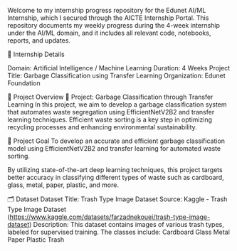 Welcome to my internship progress repository for the Edunet AI/ML Internship, which I secured through the AICTE Internship Portal. This repository documents my weekly progress during the 4-week internship under the AI/ML domain, and it includes all relevant code, notebooks, reports, and updates.

📌 Internship Details

Domain: Artificial Intelligence / Machine Learning
Duration: 4 Weeks
Project Title: Garbage Classification using Transfer Learning
Organization: Edunet Foundation

🧠 Project Overview
📂 Project: Garbage Classification through Transfer Learning
In this project, we aim to develop a garbage classification system that automates waste segregation using EfficientNetV2B2 and transfer learning techniques. Efficient waste sorting is a key step in optimizing recycling processes and enhancing environmental sustainability.

🎯 Project Goal
To develop an accurate and efficient garbage classification model using EfficientNetV2B2 and transfer learning for automated waste sorting.

By utilizing state-of-the-art deep learning techniques, this project targets better accuracy in classifying different types of waste such as cardboard, glass, metal, paper, plastic, and more.

🗂️ Dataset
Dataset Title: Trash Type Image Dataset
Source: Kaggle - Trash Type Image Dataset (https://www.kaggle.com/datasets/farzadnekouei/trash-type-image-dataset)
Description: This dataset contains images of various trash types, labeled for supervised training. The classes include:
Cardboard
Glass
Metal
Paper
Plastic
Trash

